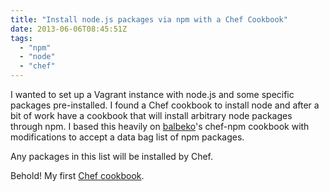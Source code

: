 ```yaml
---
title: "Install node.js packages via npm with a Chef Cookbook"
date: 2013-06-06T08:45:51Z
tags: 
  - "npm"
  - "node"
  - "chef"
---
```


I wanted to set up a Vagrant instance with node.js and some specific packages pre-installed. I found a Chef cookbook to install node and after a bit of work have a cookbook that will install arbitrary node packages through npm.  I based this heavily on [balbeko][2]'s chef-npm cookbook with modifications to accept a data bag list of npm packages. 

<!--more-->

Any packages in this list will be installed by Chef.

 [1]: http://www.opscode.com/chef/
 [2]: https://github.com/balbeko/chef-npm

Behold! My first [Chef cookbook][3].

 [3]: https://github.com/soofaloofa/chef-npm-package-install
